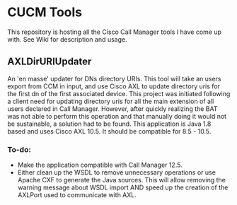 # CUCM Tools

This repository is hosting all the Cisco Call Manager tools I have come up with. See Wiki for description and usage.

## AXLDirURIUpdater
An 'en masse' updater for DNs directory URIs. This tool will take an users export from CCM in input, and use Cisco AXL to update directory uris for the first dn of the first associated device.
This project was initiated following a client need for updating directory uris for all the main extension of all users declared in Call Manager. However, after quickly realizing the BAT was not able to perform this operation and that manually doing it would not be sustainable, a solution had to be found.
This application is Java 1.8 based and uses Cisco AXL 10.5. It should be compatible for 8.5 - 10.5.

### To-do:
- Make the application compatible with Call Manager 12.5.
- Either clean up the WSDL to remove unnecessary operations or use Apache CXF to generate the Java sources. This will allow removing the warning message about WSDL import AND speed up the creation of the AXLPort used to communicate with AXL.


